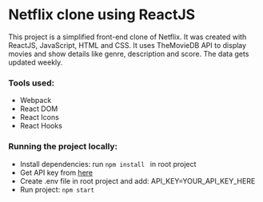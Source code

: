 # Netflix clone using ReactJS

This project is a simplified front-end clone of Netflix. It was created with ReactJS, JavaScript, HTML and CSS. It uses TheMovieDB API to display movies and show details like genre, description and score. The data gets updated weekly.

### Tools used:

- Webpack
- React DOM
- React Icons
- React Hooks

### Running the project locally:

- Install dependencies: run `npm install ` in root project
- Get API key from [here](https://www.themoviedb.org/settings/api)
- Create .env file in root project and add: API_KEY=YOUR_API_KEY_HERE
- Run project: `npm start `

